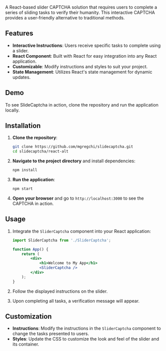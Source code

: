 A React-based slider CAPTCHA solution that requires users to complete a series of sliding tasks to verify their humanity. This interactive CAPTCHA provides a user-friendly alternative to traditional methods.

## Features

- **Interactive Instructions**: Users receive specific tasks to complete using a slider.
- **React Component**: Built with React for easy integration into any React application.
- **Customizable**: Modify instructions and styles to suit your project.
- **State Management**: Utilizes React's state management for dynamic updates.

## Demo

To see SlideCaptcha in action, clone the repository and run the application locally.

## Installation

1. **Clone the repository**:
   ```bash
   git clone https://github.com/mgregchi/slidecaptcha.git
   cd slidecaptcha/react-alt
   ```

2. **Navigate to the project directory** and install dependencies:
   ```bash
   npm install
   ```

3. **Run the application**:
   ```bash
   npm start
   ```

4. **Open your browser** and go to `http://localhost:3000` to see the CAPTCHA in action.

## Usage

1. Integrate the `SliderCaptcha` component into your React application:
   ```jsx
   import SliderCaptcha from './SliderCaptcha';

   function App() {
       return (
           <div>
               <h1>Welcome to My App</h1>
               <SliderCaptcha />
           </div>
       );
   }
   ```

2. Follow the displayed instructions on the slider.
3. Upon completing all tasks, a verification message will appear.

## Customization

- **Instructions**: Modify the instructions in the `SliderCaptcha` component to change the tasks presented to users.
- **Styles**: Update the CSS to customize the look and feel of the slider and its container.
